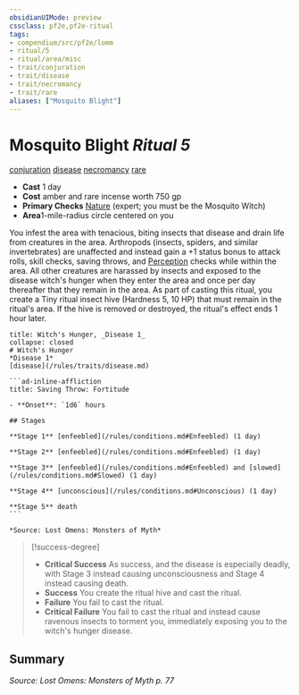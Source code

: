 ```yaml
---
obsidianUIMode: preview
cssclass: pf2e,pf2e-ritual
tags:
- compendium/src/pf2e/lomm
- ritual/5
- ritual/area/misc
- trait/conjuration
- trait/disease
- trait/necromancy
- trait/rare
aliases: ["Mosquito Blight"]
---
```

# Mosquito Blight *Ritual 5*  
[conjuration](/rules/traits/conjuration.md)  [disease](/rules/traits/disease.md)  [necromancy](/rules/traits/necromancy.md)  [rare](/rules/traits/rare.md)  

- **Cast** 1 day
- **Cost** amber and rare incense worth 750 gp
- **Primary Checks** [Nature](/compendium/skills.md#Nature) (expert; you must be the Mosquito Witch)
- **Area**1-mile-radius circle centered on you

You infest the area with tenacious, biting insects that disease and drain life from creatures in the area. Arthropods (insects, spiders, and similar invertebrates) are unaffected and instead gain a +1 status bonus to attack rolls, skill checks, saving throws, and [Perception](/compendium/skills.md#Perception) checks while within the area. All other creatures are harassed by insects and exposed to the disease witch's hunger when they enter the area and once per day thereafter that they remain in the area. As part of casting this ritual, you create a Tiny ritual insect hive (Hardness 5, 10 HP) that must remain in the ritual's area. If the hive is removed or destroyed, the ritual's effect ends 1 hour later.

````ad-embed-affliction
title: Witch's Hunger, _Disease 1_
collapse: closed
# Witch's Hunger
*Disease 1*  
[disease](/rules/traits/disease.md)  

```ad-inline-affliction
title: Saving Throw: Fortitude

- **Onset**: `1d6` hours

## Stages

**Stage 1** [enfeebled](/rules/conditions.md#Enfeebled) (1 day)

**Stage 2** [enfeebled](/rules/conditions.md#Enfeebled) (1 day)

**Stage 3** [enfeebled](/rules/conditions.md#Enfeebled) and [slowed](/rules/conditions.md#Slowed) (1 day)

**Stage 4** [unconscious](/rules/conditions.md#Unconscious) (1 day)

**Stage 5** death
```

*Source: Lost Omens: Monsters of Myth*
````

> [!success-degree] 
> - **Critical Success** As success, and the disease is especially deadly, with Stage 3 instead causing unconsciousness and Stage 4 instead causing death.
> - **Success** You create the ritual hive and cast the ritual.
> - **Failure** You fail to cast the ritual.
> - **Critical Failure** You fail to cast the ritual and instead cause ravenous insects to torment you, immediately exposing you to the witch's hunger disease.


## Summary

*Source: Lost Omens: Monsters of Myth p. 77*